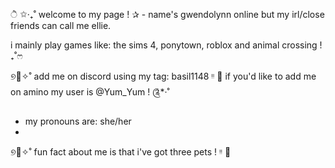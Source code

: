  ੈ ✩‧₊˚ welcome to my page !
✰ - name's gwendolynn online but my irl/close friends can call me ellie.

i mainly play games like: the sims 4, ponytown, roblox and animal crossing ! ₊˚ෆ

୭🧷✧˚ add me on discord using my tag: basil1148 ᵎᵎ 🎀
if you'd like to add me on amino my user is @Yum_Yum ! ༊*·˚

- my pronouns are: she/her
- 
୭🧷✧˚ fun fact about me is that i've got three pets ! ᵎᵎ 🎀

<!---
phirbat/phirbat is a ✨ special ✨ repository because its `README.md` (this file) appears on your GitHub profile.
You can click the Preview link to take a look at your changes.
--->
